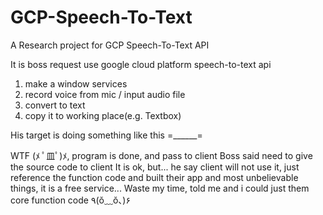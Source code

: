 # GCP-Speech-To-Text
A Research project for GCP Speech-To-Text API

It is boss request
use google cloud platform speech-to-text api

1. make a window services
2. record voice from mic / input audio file
3. convert to text
4. copy it to working place(e.g. Textbox)

His target is doing something like this =______=


WTF (ﾒ ﾟ皿ﾟ)ﾒ, program is done, and pass to client
Boss said need to give the source code to client
It is ok, but... he say client will not use it, just reference the function code and built their app
and most unbelievable things, it is a free service... 
Waste my time, told me and i could just them core function code ٩(ŏ﹏ŏ、)۶
